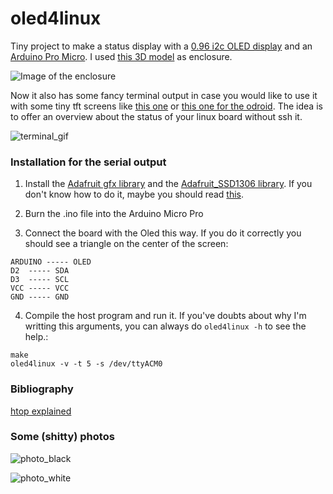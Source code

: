 # oled4linux

Tiny project to make a status display with a [0.96 i2c OLED display](https://es.aliexpress.com/item/0-96-Inch-Yellow-and-Blue-I2C-IIC-Serial-128X64-OLED-LCD-LED-Display-Module-for/2053302733.html?isOrigTitle=true) and an [Arduino Pro Micro](https://www.sparkfun.com/products/12640). I used [this 3D model](http://www.thingiverse.com/thing:857858) as enclosure.

![Image of the enclosure](http://thingiverse-production-new.s3.amazonaws.com/renders/ea/08/2f/a4/26/CSC_2699_preview_featured.JPG)

Now it also has some fancy terminal output in case you would like to use it with some tiny tft screens like [this one](https://www.adafruit.com/product/1601) or [this one for the odroid](http://www.hardkernel.com/main/products/prdt_info.php?g_code=G143599699669). The idea is to offer an overview about the status of your linux board without ssh it.

![terminal_gif](https://raw.githubusercontent.com/maesoser/oled4linux/master/imgs/animation.gif)

### Installation for the serial output

1. Install the [Adafruit gfx library](https://github.com/adafruit/Adafruit-GFX-Library) and the [Adafruit_SSD1306 library](https://github.com/adafruit/Adafruit_SSD1306). If you don't know how to do it, maybe you should read [this](https://www.arduino.cc/en/Guide/Libraries).

2. Burn the .ino file into the Arduino Micro Pro

3. Connect the board with the Oled this way. If you do it correctly you should see a triangle on the center of the screen:
```
ARDUINO ----- OLED
D2	----- SDA
D3	----- SCL
VCC	----- VCC
GND	----- GND		

```

4. Compile the host program and run it. If you've doubts about why I'm writting this arguments, you can always do `oled4linux -h` to see the help.:
```
make
oled4linux -v -t 5 -s /dev/ttyACM0
```

### Bibliography

[htop explained](https://peteris.rocks/blog/htop/)

### Some (shitty) photos

![photo_black](https://raw.githubusercontent.com/maesoser/oled4linux/master/imgs/photo1.jpg)

![photo_white](https://raw.githubusercontent.com/maesoser/oled4linux/master/imgs/photo2.jpg)
